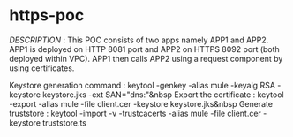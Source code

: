 # https-poc


*DESCRIPTION* : This POC consists of two apps namely APP1 and APP2. APP1 is deployed on HTTP 8081 port and APP2 on HTTPS 8092 port (both deployed within VPC). APP1 then calls APP2 using a request component by using certificates.


Keystore generation command : keytool -genkey -alias mule -keyalg RSA -keystore keystore.jks -ext SAN="dns:<provide the url here>"&nbsp
Export the certificate : keytool -export -alias mule -file client.cer -keystore keystore.jks&nbsp
Generate truststore : keytool -import -v -trustcacerts -alias mule -file client.cer -keystore truststore.ts
  
